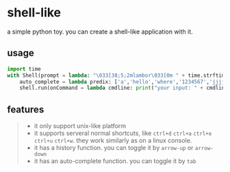 # shell-like
a simple python toy. you can create a shell-like application with it.

## usage
```python
import time
with Shell(prompt = lambda: "\033[38;5;2mlambor\033[0m " + time.strftime("%Y-%m-%d %H:%M:%S") +"> ", 
    auto_complete = lambda predix: ['a','hello','where','1234567','jjjjjjjjjjjjjjjj','1','2','3']) as shell:
    shell.run(onCommand = lambda cmdline: print("your input: " + cmdline))
```

## features
> + it only support unix-like platform
> + it supports serveral normal shortcuts, like `ctrl+d` `ctrl+a` `ctrl+e` `ctrl+u` `ctrl+w`. they work similarly as on a linux console.
> + it has a history function. you can toggle it by `arrow-up` or `arrow-down`
> + it has an auto-complete function. you can toggle it by `tab`
